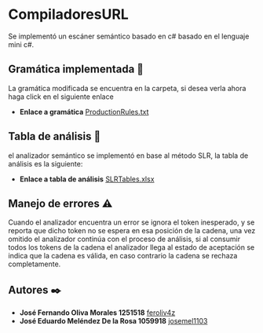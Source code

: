 # CompiladoresURL
Se implementó un escáner semántico basado en c# basado en el lenguaje mini c#.
## Gramática implementada 📖
La gramática modificada se encuentra en la carpeta, si desea verla ahora haga click en el siguiente enlace 
* **Enlace a gramática** [ProductionRules.txt](https://github.com/josemeldlrs1103/CompiladoresURL/blob/fase2/Fase%202/ProductionRules.txt)
## Tabla de análisis  📝
el analizador semántico se implementó en base al método SLR, la tabla de análisis es la siguiente:
* **Enlace a tabla de análisis** [SLRTables.xlsx]()
## Manejo de errores  ⚠️
Cuando el analizador encuentra un error se ignora el token inesperado, y se reporta que dicho token no se espera en esa posición de la cadena, una vez omitido el analizador continúa con el proceso de análisis, si al consumir todos los tokens de la cadena el analizador llega al estado de aceptación se indica que la cadena es válida, en caso contrario la cadena se rechaza completamente.
## Autores ✒️
* **José Fernando Oliva Morales 1251518** [feroliv4z](https://github.com/feroliv4z)
* **José Eduardo Meléndez De la Rosa 1059918** [josemel1103](https://github.com/josemeldlrs1103)
